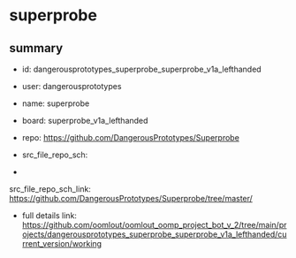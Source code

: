 # superprobe
 
## summary 
* id: dangerousprototypes_superprobe_superprobe_v1a_lefthanded
* user: dangerousprototypes
* name: superprobe
* board: superprobe_v1a_lefthanded
* repo: https://github.com/DangerousPrototypes/Superprobe



* src_file_repo_sch: 
*
 src_file_repo_sch_link: https://github.com/DangerousPrototypes/Superprobe/tree/master/
* full details link: https://github.com/oomlout/oomlout_oomp_project_bot_v_2/tree/main/projects/dangerousprototypes_superprobe_superprobe_v1a_lefthanded/current_version/working  






